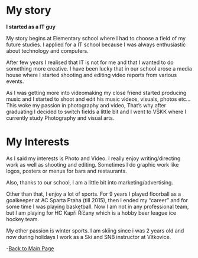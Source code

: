 # My story
**I started as a IT guy**
<p>My story begins at Elementary school where I had to choose a field of my future studies. 
I applied for a IT school because I was always enthusiastic about technology and computers.</p> <p>After few years I realised that IT is not for me and that I wanted to do something more creative. I have been lucky that in our school arose a media house where I started shooting and editing video reports from various events. </p>
<p>As I was getting more into videomaking my close friend started producing music and I started to shoot and edit his music videos, visuals, photos etc... This woke my passion in photography and video, That’s why after graduating I decided to switch fields a little bit and I went to VŠKK where I currently study Photography and visual arts.</p>

# My Interests
<p>As I said my interests is Photo and Video. I really enjoy writing/directing work as well as shooting and editing. Sometimes I do graphic work like logos, posters or menus for bars and restaurants. </p>
<p>Also, thanks to our school, I am a little bit into marketing/advertising.</p>
<p>Other than that, I enjoy a lot of sports. For 9 years I played floorball as a goalkeeper at AC Sparta Praha (till 2015), then I ended my “career” and for some time I was playing basketball. Now I am not in any professional team, but I am playing for HC Kapři Říčany which is a hobby beer league ice hockey team. </p>

<p>My other passion is winter sports. I am skiing since i was 2 years old and now during holidays I work as a Ski and SNB instructor at Vítkovice.</p>

-[Back to Main Page](/index.md)

